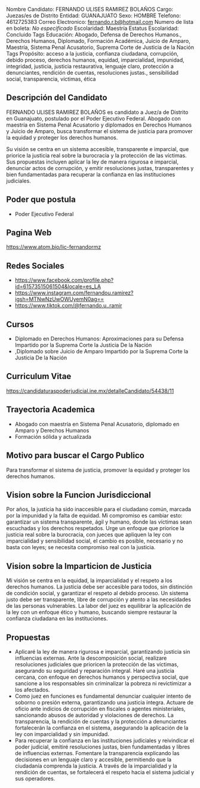 Nombre Candidato: FERNANDO ULISES RAMIREZ BOLAÑOS
Cargo: Juezas/es de Distrito
Entidad: GUANAJUATO
Sexo: HOMBRE
Telefono: 4612725383
Correo Electronico: fernando.r.b@hotmail.com
Numero de lista en boleta: *No especificado*
Escolaridad: Maestría
Estatus Escolaridad: Concluido
Tags Educación: Abogado, Defensa de Derechos Humanos., Derechos Humanos, Diplomado, Formación Académica, Juicio de Amparo, Maestría, Sistema Penal Acusatorio, Suprema Corte de Justicia de la Nación
Tags Propósito: acceso a la justicia, confianza ciudadana, corrupción, debido proceso, derechos humanos, equidad, imparcialidad, impunidad, integridad, justicia, justicia restaurativa, lenguaje claro, protección a denunciantes, rendición de cuentas, resoluciones justas., sensibilidad social, transparencia, víctimas, ética


## Descripción del Candidato 

FERNANDO ULISES RAMIREZ BOLAÑOS es candidato a Juez/a de Distrito en Guanajuato, postulado por el Poder Ejecutivo Federal. Abogado con maestría en Sistema Penal Acusatorio y diplomados en Derechos Humanos y Juicio de Amparo, busca transformar el sistema de justicia para promover la equidad y proteger los derechos humanos.

Su visión se centra en un sistema accesible, transparente e imparcial, que priorice la justicia real sobre la burocracia y la protección de las víctimas. Sus propuestas incluyen aplicar la ley de manera rigurosa e imparcial, denunciar actos de corrupción, y emitir resoluciones justas, transparentes y bien fundamentadas para recuperar la confianza en las instituciones judiciales.


## Poder que postula

- Poder Ejecutivo Federal


## Pagina Web

https://www.atom.bio/lic-fernandormz


## Redes Sociales

- https://www.facebook.com/profile.php?id=61573515061504&locale=es_LA
- https://www.instagram.com/fernandou.ramirez?igsh=MTNwNzUwOWUyemN0ag==
- https://www.tiktok.com/@fernando.u..ramir


## Cursos

- Diplomado en Derechos Humanos: Aproximaciones para su Defensa Impartido por la Suprema Corte la Justicia De la Nación
- ,Diplomado sobre Juicio de Amparo Impartido por la Suprema Corte la Justicia De la Nación


## Curriculum Vitae

https://candidaturaspoderjudicial.ine.mx/detalleCandidato/54438/11


## Trayectoria Academica

- Abogado con maestría en Sistema Penal Acusatorio, diplomado en Amparo y Derechos Humanos
- Formación sólida y actualizada


## Motivo para buscar el Cargo Publico

Para transformar el sistema de justicia, promover la equidad y proteger los derechos humanos.


## Vision sobre la Funcion Jurisdiccional

Por años, la justicia ha sido inaccesible para el ciudadano común, marcada por la impunidad y la falta de equidad. Mi compromiso es cambiar esto: garantizar un sistema transparente, ágil y humano, donde las víctimas sean escuchadas y los derechos respetados. Urge un enfoque que priorice la justicia real sobre la burocracia, con jueces que apliquen la ley con imparcialidad y sensibilidad social, el cambio es posible, necesario y no basta con leyes; se necesita compromiso real con la justicia.


## Vision sobre la Imparticion de Justicia

Mi visión se centra en la equidad, la imparcialidad y el respeto a los derechos humanos. La justicia debe ser accesible para todos, sin distinción de condición social, y garantizar el respeto al debido proceso. Un sistema justo debe ser transparente, libre de corrupción y atento a las necesidades de las personas vulnerables. La labor del juez es equilibrar la aplicación de la ley con un enfoque ético y humano, buscando siempre restaurar la confianza ciudadana en las instituciones.


## Propuestas

- Aplicaré la ley de manera rigurosa e imparcial, garantizando justicia sin influencias externas. Ante la descomposición social, realizare resoluciones judiciales que prioricen la protección de las víctimas, asegurando su seguridad y reparación integral. Haré una justicia cercana, con enfoque en derechos humanos y perspectiva social, que sancione a los responsables sin criminalizar la pobreza ni revictimizar a los afectados.
- Como juez en funciones es fundamental denunciar cualquier intento de soborno o presión externa, garantizando una justicia íntegra. Actuare de oficio ante indicios de corrupción en fiscales o agentes ministeriales, sancionando abusos de autoridad y violaciones de derechos. La transparencia, la rendición de cuentas y la protección a denunciantes fortalecerán la confianza en el sistema, asegurando la aplicación de la ley con imparcialidad y sin impunidad.
- Para recuperar la confianza en las instituciones judiciales y reivindicar el poder judicial, emitiré resoluciones justas, bien fundamentadas y libres de influencias externas. Fomentare la transparencia explicando las decisiones en un lenguaje claro y accesible, permitiendo que la ciudadanía comprenda la justicia. A través de la imparcialidad y la rendición de cuentas, se fortalecerá el respeto hacia el sistema judicial y sus operadores.

